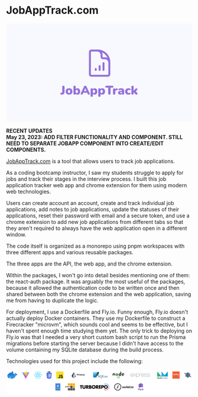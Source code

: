 # JobAppTrack.com

![JobAppTrack.com Logo](./apps/web/public/social-preview.png "JobAppTrack.com Logo")

**RECENT UPDATES**
\
**May 23, 2023: ADD FILTER FUNCTIONALITY AND COMPONENT. STILL NEED TO SEPARATE JOBAPP COMPONENT INTO CREATE/EDIT COMPONENTS.**

[JobAppTrack.com](https://jobapptrack.com) is a tool that allows users to track job applications.

As a coding bootcamp instructor, I saw my students struggle to apply for jobs and track their stages in the interview process. I built this job application tracker web app and chrome extension for them using modern web technologies.

Users can create account an account, create and track individual job applications, add notes to job applications, update the statuses of their applications,
reset their password with email and a secure token, and use a chrome extension to add new job applications from different tabs so that they aren't required
to always have the web application open in a different window.

The code itself is organized as a monorepo using pnpm workspaces with three different apps and various reusable packages.

The three apps are the API, the web app, and the chrome extension.

Within the packages, I won't go into detail besides mentioning one of them: the react-auth package. It was arguably the most useful of the packages, because it allowed the authentication code to be written once and then shared between both the chrome extension and the web application, saving me from having to duplicate the logic.

For deployment, I use a Dockerfile and Fly.io. Funny enough, Fly.io doesn't actually deploy Docker containers. They use my Dockerfile to construct a Firecracker "microvm", which sounds cool and seems to be effective, but I haven't spent enough time studying them yet. The only trick to deploying on Fly.io was that I needed a very short custom bash script to run the Prisma migrations before starting the server because I didn't have access to the volume containing my SQLite database during the build process.

Technologies used for this project include the following:

![List of technologies](tech.png "List of technologies")